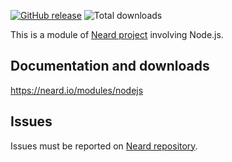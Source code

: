 [![GitHub release](https://img.shields.io/github/release/neard/module-nodejs.svg?style=flat-square)](https://github.com/neard/module-nodejs/releases/latest)
![Total downloads](https://img.shields.io/github/downloads/neard/module-nodejs/total.svg?style=flat-square)

This is a module of [Neard project](https://github.com/neard/neard) involving Node.js.

## Documentation and downloads

https://neard.io/modules/nodejs

## Issues

Issues must be reported on [Neard repository](https://github.com/neard/neard/issues).
